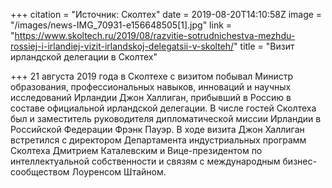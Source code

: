 +++
citation = "Источник: Сколтех"
date = 2019-08-20T14:10:58Z
image = "/images/news-IMG_70931-e156648505[1].jpg"
link = "https://www.skoltech.ru/2019/08/razvitie-sotrudnichestva-mezhdu-rossiej-i-irlandiej-vizit-irlandskoj-delegatsii-v-skolteh/"
title = "Визит ирландской делегации в Сколтех"

+++
21 августа 2019 года в Сколтехе с визитом побывал Министр образования, профессиональных навыков, инноваций и научных исследований Ирландии Джон Халлиган, прибывший в Россию в составе официальной ирландской делегации. В числе гостей Сколтеха был и заместитель руководителя дипломатической миссии Ирландии в Российской Федерации Фрэнк Пауэр. В ходе визита Джон Халлиган встретился с директором Департамента индустриальных программ Сколтеха Дмитрием Каталевским и Вице-президентом по интеллектуальной собственности и связям с международным бизнес-сообществом Лоуренсом Штайном.